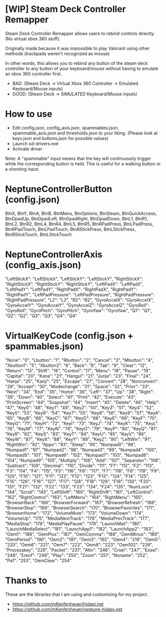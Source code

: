 # [WIP] Steam Deck Controller Remapper
Steam Deck Controller Remapper allows users to rebind controls directly. (No virtual xbox 360 stuff).

Originally made because it was impossible to play Valorant using other methods (trackpads weren't recognized as mouse)

In other words, this allows you to rebind any button of the steam deck controller to any button of your keyboard/mouse without having to emulate an xbox 360 controller first. 

- BAD: (Steam Deck -> Virtual Xbox 360 Controller -> Emulated Keyboard/Mouse inputs)
- GOOD: (Steam Deck -> *SIMULATED* Keyboard/Mouse inputs)

# How to use
+ Edit config.json, config_axis.json, spammables.json, spammable_axis.json and thresholds.json to your liking. (Please look at keys.json and buttons.json for possible values)
+ Launch sd-drivers.exe
+ Activate driver

Note: A "spammable" input means that the key will continuously trigger while the corresponding button is held. This is useful for a walking button or a shooting input.

# NeptuneControllerButton (config.json)
BtnX,
BtnY,
BtnA,
BtnB,
BtnMenu,
BtnOptions,
BtnSteam,
BtnQuickAccess,
BtnDpadUp,
BtnDpadLeft,
BtnDpadRight,
BtnDpadDown,
BtnL1,
BtnR1,
BtnL2,
BtnR2,
BtnL4,
BtnR4,
BtnL5,
BtnR5,
BtnRPadPress,
BtnLPadPress,
BtnRPadTouch,
BtnLPadTouch,
BtnRStickPress,
BtnLStickPress,
BtnRStickTouch,
BtnLStickTouch

# NeptuneControllerAxis (config_axis.json)
"LeftStickX": "LeftStickX",
"LeftStickY": "LeftStickY",
"RightStickX": "RightStickX",
"RightStickY": "RightStickY",
"LeftPadX": "LeftPadX",
"LeftPadY": "LeftPadY",
"RightPadX": "RightPadX",
"RightPadY": "RightPadY",
"LeftPadPressure": "LeftPadPressure",
"RightPadPressure": "RightPadPressure",
"L2": "L2",
"R2": "R2",
"GyroAccelX": "GyroAccelX",
"GyroAccelY": "GyroAccelY",
"GyroAccelZ": "GyroAccelZ",
"GyroRoll": "GyroRoll",
"GyroPitch": "GyroPitch",
"GyroYaw": "GyroYaw",
"Q1": "Q1",
"Q2": "Q2",
"Q3": "Q3",
"Q4": "Q4"

# VirtualKeyCode (config.json + spammables.json)
  "None": "0",
  "Lbutton": "1",
  "Rbutton": "2",
  "Cancel": "3",
  "Mbutton": "4",
  "Xbutton1": "5",
  "Xbutton2": "6",
  "Back": "8",
  "Tab": "9",
  "Clear": "12",
  "Return": "13",
  "Shift": "16",
  "Control": "17",
  "Menu": "18",
  "Pause": "19",
  "Capital": "20",
  "Kana": "21",
  "Hangul": "21",
  "Junja": "23",
  "Final": "24",
  "Hanja": "25",
  "Kanji": "25",
  "Escape": "27",
  "Convert": "28",
  "Nonconvert": "29",
  "Accept": "30",
  "Modechange": "31",
  "Space": "32",
  "Prior": "33",
  "Next": "34",
  "End": "35",
  "Home": "36",
  "Left": "37",
  "Up": "38",
  "Right": "39",
  "Down": "40",
  "Select": "41",
  "Print": "42",
  "Execute": "43",
  "PrintScreen": "44",
  "Snapshot": "44",
  "Insert": "45",
  "Delete": "46",
  "Help": "47",
  "Key0": "48",
  "Key1": "49",
  "Key2": "50",
  "Key3": "51",
  "Key4": "52",
  "Key5": "53",
  "Key6": "54",
  "Key7": "55",
  "Key8": "56",
  "Key9": "57",
  "KeyA": "65",
  "KeyB": "66",
  "KeyC": "67",
  "KeyD": "68",
  "KeyE": "69",
  "KeyF": "70",
  "KeyG": "71",
  "KeyH": "72",
  "KeyI": "73",
  "KeyJ": "74",
  "KeyK": "75",
  "KeyL": "76",
  "KeyM": "77",
  "KeyN": "78",
  "KeyO": "79",
  "KeyP": "80",
  "KeyQ": "81",
  "KeyR": "82",
  "KeyS": "83",
  "KeyT": "84",
  "KeyU": "85",
  "KeyV": "86",
  "KeyW": "87",
  "KeyX": "88",
  "KeyY": "89",
  "KeyZ": "90",
  "LeftWin": "91",
  "RightWin": "92",
  "Apps": "93",
  "Sleep": "95",
  "Numpad0": "96",
  "Numpad1": "97",
  "Numpad2": "98",
  "Numpad3": "99",
  "Numpad4": "100",
  "Numpad5": "101",
  "Numpad6": "102",
  "Numpad7": "103",
  "Numpad8": "104",
  "Numpad9": "105",
  "Multiply": "106",
  "Add": "107",
  "Separator": "108",
  "Subtract": "109",
  "Decimal": "110",
  "Divide": "111",
  "F1": "112",
  "F2": "113",
  "F3": "114",
  "F4": "115",
  "F5": "116",
  "F6": "117",
  "F7": "118",
  "F8": "119",
  "F9": "120",
  "F10": "121",
  "F11": "122",
  "F12": "123",
  "F13": "124",
  "F14": "125",
  "F15": "126",
  "F16": "127",
  "F17": "128",
  "F18": "129",
  "F19": "130",
  "F20": "131",
  "F21": "132",
  "F22": "133",
  "F23": "134",
  "F24": "135",
  "NumLock": "144",
  "Scroll": "145",
  "LeftShift": "160",
  "RightShift": "161",
  "LeftControl": "162",
  "RightControl": "163",
  "LeftMenu": "164",
  "RightMenu": "165",
  "BrowserBack": "166",
  "BrowserForward": "167",
  "BrowserRefresh": "168",
  "BrowserStop": "169",
  "BrowserSearch": "170",
  "BrowserFavorites": "171",
  "BrowserHome": "172",
  "VolumeMute": "173",
  "VolumeDown": "174",
  "VolumeUp": "175",
  "MediaNextTrack": "176",
  "MediaPrevTrack": "177",
  "MediaStop": "178",
  "MediaPlayPause": "179",
  "LaunchMail": "180",
  "LaunchMediaSelect": "181",
  "LaunchApp1": "182",
  "LaunchApp2": "183",
  "Oem1": "186",
  "OemPlus": "187",
  "OemComma": "188",
  "OemMinus": "189",
  "OemPeriod": "190",
  "Oem2": "191",
  "Oem3": "192",
  "Oem4": "219",
  "Oem5": "220",
  "Oem6": "221",
  "Oem7": "222",
  "Oem8": "223",
  "Oem102": "226",
  "Processkey": "229",
  "Packet": "231",
  "Attn": "246",
  "Crsel": "247",
  "Exsel": "248",
  "Ereof": "249",
  "Play": "250",
  "Zoom": "251",
  "Noname": "252",
  "Pa1": "253",
  "OemClear": "254"
		

# Thanks to
These are the libraries that I am using and customizing for my project.
- https://github.com/mKenfenheuer/hidapi.net
- https://github.com/mKenfenheuer/neptune-hidapi.net
